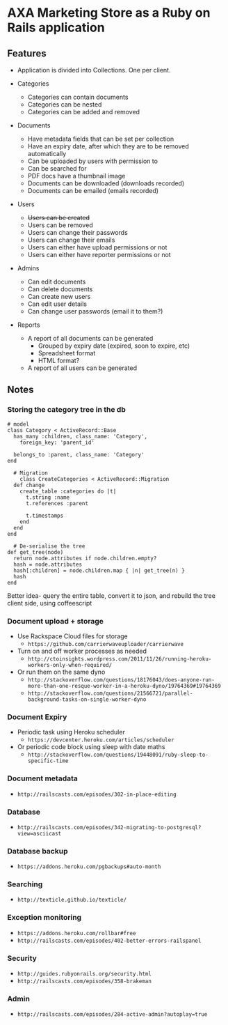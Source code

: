 # AXA Marketing Store as a Ruby on Rails application

## Features

* Application is divided into Collections. One per client.

* Categories
  * Categories can contain documents
  * Categories can be nested
  * Categories can be added and removed

* Documents
  * Have metadata fields that can be set per collection
  * Have an expiry date, after which they are to be removed automatically
  * Can be uploaded by users with permission to
  * Can be searched for
  * PDF docs have a thumbnail image
  * Documents can be downloaded (downloads recorded)
  * Documents can be emailed (emails recorded)

* Users
  * ~~Users can be created~~
  * Users can be removed
  * Users can change their passwords
  * Users can change their emails
  * Users can either have upload permissions or not
  * Users can either have reporter permissions or not

* Admins
  * Can edit documents
  * Can delete documents
  * Can create new users
  * Can edit user details
  * Can change user passwords (email it to them?)

* Reports
  * A report of all documents can be generated
    * Grouped by expiry date (expired, soon to expire, etc)
    * Spreadsheet format
    * HTML format?
  * A report of all users can be generated

## Notes

### Storing the category tree in the db

    # model
    class Category < ActiveRecord::Base
      has_many :children, class_name: 'Category',
        foreign_key: 'parent_id'

      belongs_to :parent, class_name: 'Category'
    end

      # Migration
        class CreateCategories < ActiveRecord::Migration
      def change
        create_table :categories do |t|
          t.string :name
          t.references :parent

          t.timestamps
        end
      end
    end

      # De-serialise the tree
    def get_tree(node)
      return node.attributes if node.children.empty?
      hash = node.attributes
      hash[:children] = node.children.map { |n| get_tree(n) }
      hash
    end

Better idea- query the entire table, convert it to json, and rebuild the tree
client side, using coffeescript

### Document upload + storage

* Use Rackspace Cloud files for storage
  * `https://github.com/carrierwaveuploader/carrierwave`
* Turn on and off worker processes as needed
  * `http://ctoinsights.wordpress.com/2011/11/26/running-heroku-workers-only-when-required/`
* Or run them on the same dyno
  * `http://stackoverflow.com/questions/18176043/does-anyone-run-more-than-one-resque-worker-in-a-heroku-dyno/19764369#19764369`
  * `http://stackoverflow.com/questions/21566721/parallel-background-tasks-on-single-worker-dyno`

### Document Expiry

* Periodic task using Heroku scheduler
  * `https://devcenter.heroku.com/articles/scheduler`
* Or periodic code block using sleep with date maths
  * `http://stackoverflow.com/questions/19448091/ruby-sleep-to-specific-time`

### Document metadata

* `http://railscasts.com/episodes/302-in-place-editing`

### Database

* `http://railscasts.com/episodes/342-migrating-to-postgresql?view=asciicast`

### Database backup

* `https://addons.heroku.com/pgbackups#auto-month`

### Searching

* `http://texticle.github.io/texticle/`

### Exception monitoring

* `https://addons.heroku.com/rollbar#free`
* `http://railscasts.com/episodes/402-better-errors-railspanel`

### Security

* `http://guides.rubyonrails.org/security.html`
* `http://railscasts.com/episodes/358-brakeman`

### Admin

* `http://railscasts.com/episodes/284-active-admin?autoplay=true`

